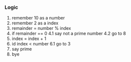 ### Logic

1. remember 10 as a number
2. remember 2 as a index
3. remainder = number % index
4. if remainder == 0 
   4.1 say not a prime number
   4.2 go to 8
5. index = index + 1
6. id index < number
     6.1 go to 3
7. say prime 
8. bye